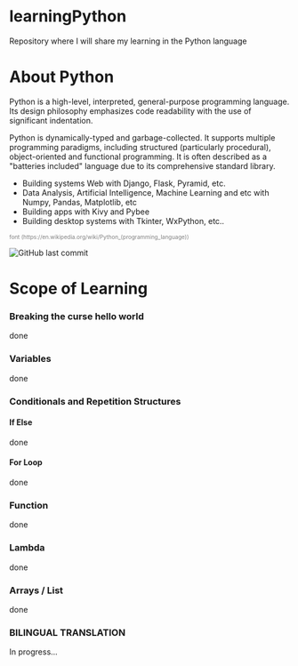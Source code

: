 # learningPython
Repository where I will share my learning in the Python language

# About Python

Python is a high-level, interpreted, general-purpose programming language. Its design philosophy emphasizes code readability with the use of significant indentation.

Python is dynamically-typed and garbage-collected. It supports multiple programming paradigms, including structured (particularly procedural), object-oriented and functional programming. It is often described as a "batteries included" language due to its comprehensive standard library.

 -  Building systems Web with Django, Flask, Pyramid, etc.
 -  Data Analysis, Artificial Intelligence, Machine Learning and etc with Numpy, Pandas, Matplotlib, etc
 -  Building apps with Kivy and Pybee
 -  Building desktop systems with Tkinter, WxPython, etc..

<p style = "font-size:10px;color:grey">font (https://en.wikipedia.org/wiki/Python_(programming_language))</p>

![GitHub last commit](https://img.shields.io/github/last-commit/Leonardo-Barcelos/LearningPython?style=flat-square)

# Scope of Learning
### Breaking the curse hello world
done

### Variables
done

### Conditionals and Repetition Structures
 #### If Else
 done

 #### For Loop
 done

 ### Function
done

### Lambda
done

### Arrays / List
done

### BILINGUAL TRANSLATION
In progress...